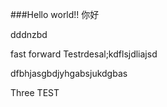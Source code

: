 ###Hello world!!
你好

dddnzbd


fast forward Testrdesal;kdflsjdliajsd


dfbhjasgbdjyhgabsjukdgbas

Three TEST
